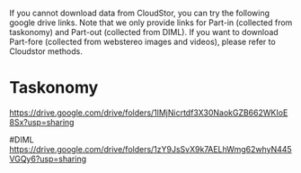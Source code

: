 If you cannot download data from CloudStor, you can try the following google drive links. Note that we only provide links for Part-in (collected from taskonomy) and Part-out (collected from DIML).
If you want to download Part-fore (collected from webstereo images and videos), please refer to Cloudstor methods.

# Taskonomy
https://drive.google.com/drive/folders/1lMjNicrtdf3X30NaokGZB662WKIoE8Sx?usp=sharing

#DIML
https://drive.google.com/drive/folders/1zY9JsSvX9k7AELhWmg62whyN445VGQy6?usp=sharing
